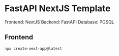 # FastAPI NextJS Template

Frontend: NextJS
Backend: FastAPI
Database: PGSQL

## Frontend

`npx create-next-app@latest`
